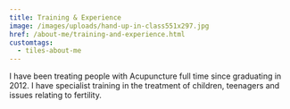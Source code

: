 ```yaml
---
title: Training & Experience
image: /images/uploads/hand-up-in-class551x297.jpg
href: /about-me/training-and-experience.html
customtags:
  - tiles-about-me
---
```


I have been treating people with Acupuncture full time since graduating in 2012.  I have specialist training in the treatment of children, teenagers and issues relating to fertility.